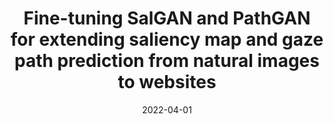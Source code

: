 ---
title: 'Fine-tuning SalGAN and PathGAN for extending saliency map and gaze path prediction from natural images to websites'
collection: publications
permalink: /publication/2022-Expert Systems with Applications-Fine-tuning-SalGAN.md
excerpt: 'E. Corradini, G. Porcino, A. Scopelliti, D. Ursino, L. Virgili'
date: 2022-04-01
venue: 'Expert Systems with Applications'
link: 'https://doi.org/10.1016/j.eswa.2021.116282'
location: 'DII, Polytechnic University of Marche; Data Lab, Daimler AG'
---